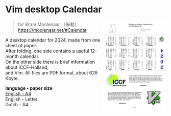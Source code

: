 # Vim desktop Calendar

<img alt="printable vim desctop calendar 2024" src="./screenshot.png" align="right" width="200" />

> for Bram Moolenaar （米勒） https://moolenaar.net/#Calendar

A desktop calendar for 2024, made from one sheet of paper.<br/>
After folding, one side contains a useful 12-month calendar.<br/>
On the other side there is brief information about ICCF-Holland,<br/>
and Vim. All files are PDF format, about 628 Kbyte.

**language - paper size**<br/>
[English - A4](https://raw.githubusercontent.com/hotoo/vim-desktop-calendar/main/files/2024_en_a4.pdf)<br/>
English - Letter<br/>
Dutch - A4
